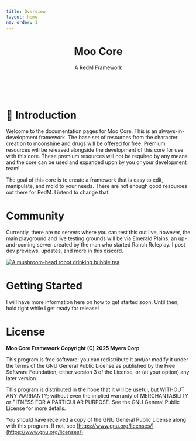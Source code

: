 ```yaml
---
title: Overview
layout: home
nav_order: 1
---
```

<p align="center">
    <h1 align="center">Moo Core</h1>
    <p align="center">A RedM Framework</p>
    <br><br><br>
</p>

# 🤠 Introduction
Welcome to the documentation pages for Moo Core. This is an always-in-development framework. The base set of resources from the character creation to moonshine and drugs will be offered for free. Premium resources will be released alongside the development of this core for use with this core. These premium resources will not be required by any means and the core can be used and expanded upon by you or your development team!

The goal of this core is to create a framework that is easy to edit, manipulate, and mold to your needs. There are not enough good resources out there for RedM. I intend to change that.


# Community
Currently, there are no servers where you can test this out live, however, the main playground and live testing grounds will be via Emerald Plains, an up-and-coming server created by the man who started Ranch Roleplay. I post dev previews, updates, and more in this discord.

[![A mushroom-head robot drinking bubble tea](https://img.shields.io/badge/Discord-%237289DA.svg?style=for-the-badge&logo=discord&logoColor=white 'Codey the Codecademy mascot drinking bubble tea')](https://discord.gg/emeraldplains)


# Getting Started
I will have more information here on how to get started soon. Until then, hold tight while I get ready for release!

# License
**Moo Core Framework Copyright (C) 2025 Myers Corp**

This program is free software: you can redistribute it and/or modify it under the terms of the GNU General Public License as published by the Free Software Foundation, either version 3 of the License, or (at your option) any later version.

This program is distributed in the hope that it will be useful, but WITHOUT ANY WARRANTY; without even the implied warranty of MERCHANTABILITY or FITNESS FOR A PARTICULAR PURPOSE. See the GNU General Public License for more details.

You should have received a copy of the GNU General Public License along with this program. If not, see [https://www.gnu.org/licenses/](https://www.gnu.org/licenses/)
